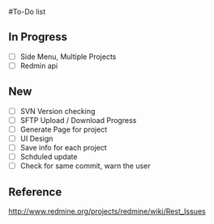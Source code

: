 #To-Do list

In Progress
---
* [ ] Side Menu, Multiple Projects
* [ ] Redmin api

New
---
* [ ] SVN Version checking
* [ ] SFTP Upload / Download Progress
* [ ] Generate Page for project
* [ ] UI Design
* [ ] Save info for each project
* [ ] Schduled update
* [ ] Check for same commit, warn the user

Reference
---
http://www.redmine.org/projects/redmine/wiki/Rest_Issues
